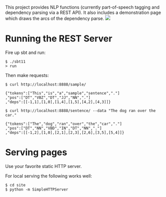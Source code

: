 

This project provides NLP functions (currently part-of-speech tagging and
dependency parsing via a REST API). It also includes a demonstration page which
draws the arcs of the dependency parse.
![](https://raw.github.com/brianmartin/factorie-nlp-server/master/doc/screenshot.png)

Running the REST Server
================

Fire up sbt and run:

```
$ ./sbt11
> run
```

Then make requests:

```
$ curl http://localhost:8888/sample/

{"tokens":["This","is","a","sample","sentence","."]
,"pos":["DT","VBZ","DT","JJ","NN","."]
,"deps":[[-1,1],[1,0],[1,4],[1,5],[4,2],[4,3]]}

$ curl http://localhost:8888/sentence/ --data "The dog ran over the car."

{"tokens":["The","dog","ran","over","the","car","."]
,"pos":["DT","NN","VBD","IN","DT","NN","."]
,"deps":[[-1,2],[1,0],[2,1],[2,3],[2,6],[3,5],[5,4]]}
```

Serving pages
=============

Use your favorite static HTTP server.

For local serving the following works well:

```
$ cd site
$ python -m SimpleHTTPServer
```

